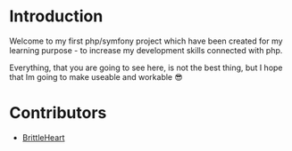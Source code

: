 # Introduction

Welcome to my first php/symfony project which have been created for my learning purpose - to increase my development skills connected with php.

Everything, that you are going to see here, is not the best thing, but I hope that Im going to make useable and workable 😎


# Contributors

- [BrittleHeart](htttps://github.com/brittleheart)


#